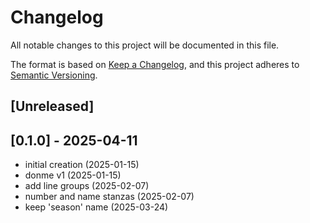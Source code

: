 # Changelog

All notable changes to this project will be documented in this file.

The format is based on [Keep a Changelog](https://keepachangelog.com/en/1.0.0/),
and this project adheres to [Semantic Versioning](https://semver.org/spec/v2.0.0.html).

## [Unreleased]

## [0.1.0] - 2025-04-11
- initial creation (2025-01-15)
- donme v1 (2025-01-15)
- add line groups (2025-02-07)
- number and name stanzas (2025-02-07)
- keep 'season' name (2025-03-24)
